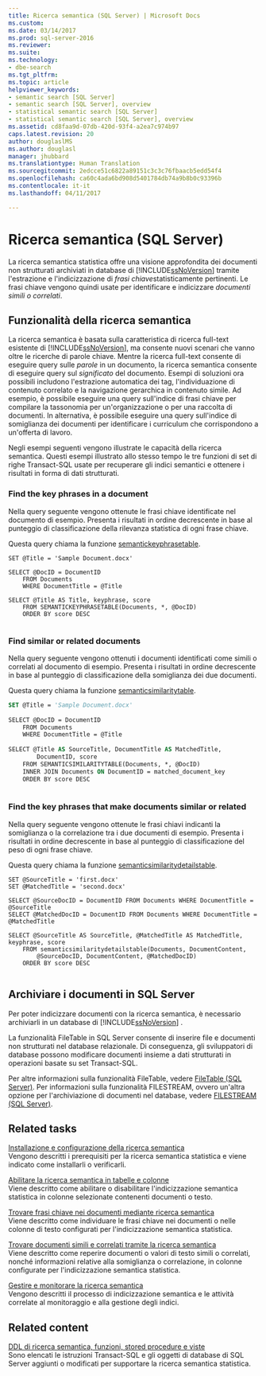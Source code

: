 ```yaml
---
title: Ricerca semantica (SQL Server) | Microsoft Docs
ms.custom: 
ms.date: 03/14/2017
ms.prod: sql-server-2016
ms.reviewer: 
ms.suite: 
ms.technology:
- dbe-search
ms.tgt_pltfrm: 
ms.topic: article
helpviewer_keywords:
- semantic search [SQL Server]
- semantic search [SQL Server], overview
- statistical semantic search [SQL Server]
- statistical semantic search [SQL Server], overview
ms.assetid: cd8faa9d-07db-420d-93f4-a2ea7c974b97
caps.latest.revision: 20
author: douglaslMS
ms.author: douglasl
manager: jhubbard
ms.translationtype: Human Translation
ms.sourcegitcommit: 2edcce51c6822a89151c3c3c76fbaacb5edd54f4
ms.openlocfilehash: ca60c4ada6bd908d5401784db74a9b8b0c93396b
ms.contentlocale: it-it
ms.lasthandoff: 04/11/2017

---
```

# <a name="semantic-search-sql-server"></a>Ricerca semantica (SQL Server)
La ricerca semantica statistica offre una visione approfondita dei documenti non strutturati archiviati in database di [!INCLUDE[ssNoVersion](../../includes/ssnoversion-md.md)] tramite l'estrazione e l'indicizzazione di *frasi chiave*statisticamente pertinenti. Le frasi chiave vengono quindi usate per identificare e indicizzare *documenti simili o correlati*.  
  
##  <a name="whatcanido"></a> Funzionalità della ricerca semantica  
 La ricerca semantica è basata sulla caratteristica di ricerca full-text esistente di [!INCLUDE[ssNoVersion](../../includes/ssnoversion-md.md)], ma consente nuovi scenari che vanno oltre le ricerche di parole chiave. Mentre la ricerca full-text consente di eseguire query sulle *parole* in un documento, la ricerca semantica consente di eseguire query sul *significato* del documento. Esempi di soluzioni ora possibili includono l'estrazione automatica dei tag, l'individuazione di contenuto correlato e la navigazione gerarchica in contenuto simile. Ad esempio, è possibile eseguire una query sull'indice di frasi chiave per compilare la tassonomia per un'organizzazione o per una raccolta di documenti. In alternativa, è possibile eseguire una query sull'indice di somiglianza dei documenti per identificare i curriculum che corrispondono a un'offerta di lavoro.  
  
 Negli esempi seguenti vengono illustrate le capacità della ricerca semantica. Questi esempi illustrato allo stesso tempo le tre funzioni di set di righe Transact-SQL usate per recuperare gli indici semantici e ottenere i risultati in forma di dati strutturati.  
  
###  <a name="find1"></a> Find the key phrases in a document  
 Nella query seguente vengono ottenute le frasi chiave identificate nel documento di esempio. Presenta i risultati in ordine decrescente in base al punteggio di classificazione della rilevanza statistica di ogni frase chiave.
 
 Questa query chiama la funzione [semantickeyphrasetable](../../relational-databases/system-functions/semantickeyphrasetable-transact-sql.md).  
  
```tsql  
SET @Title = 'Sample Document.docx'  
  
SELECT @DocID = DocumentID  
    FROM Documents  
    WHERE DocumentTitle = @Title  
  
SELECT @Title AS Title, keyphrase, score  
    FROM SEMANTICKEYPHRASETABLE(Documents, *, @DocID)  
    ORDER BY score DESC  
  
```  
  
###  <a name="find2"></a> Find similar or related documents  
 Nella query seguente vengono ottenuti i documenti identificati come simili o correlati al documento di esempio. Presenta i risultati in ordine decrescente in base al punteggio di classificazione della somiglianza dei due documenti.
 
 Questa query chiama la funzione [semanticsimilaritytable](../../relational-databases/system-functions/semanticsimilaritytable-transact-sql.md).  
  
```vb  
SET @Title = 'Sample Document.docx'  
  
SELECT @DocID = DocumentID  
    FROM Documents  
    WHERE DocumentTitle = @Title  
  
SELECT @Title AS SourceTitle, DocumentTitle AS MatchedTitle,  
        DocumentID, score  
    FROM SEMANTICSIMILARITYTABLE(Documents, *, @DocID)  
    INNER JOIN Documents ON DocumentID = matched_document_key  
    ORDER BY score DESC  
  
```  
  
###  <a name="find3"></a> Find the key phrases that make documents similar or related  
 Nella query seguente vengono ottenute le frasi chiavi indicanti la somiglianza o la correlazione tra i due documenti di esempio. Presenta i risultati in ordine decrescente in base al punteggio di classificazione del peso di ogni frase chiave.
 
 Questa query chiama la funzione [semanticsimilaritydetailstable](../../relational-databases/system-functions/semanticsimilaritydetailstable-transact-sql.md).  
  
```tsql  
SET @SourceTitle = 'first.docx'  
SET @MatchedTitle = 'second.docx'  
  
SELECT @SourceDocID = DocumentID FROM Documents WHERE DocumentTitle = @SourceTitle  
SELECT @MatchedDocID = DocumentID FROM Documents WHERE DocumentTitle = @MatchedTitle  
  
SELECT @SourceTitle AS SourceTitle, @MatchedTitle AS MatchedTitle, keyphrase, score  
    FROM semanticsimilaritydetailstable(Documents, DocumentContent,  
        @SourceDocID, DocumentContent, @MatchedDocID)  
    ORDER BY score DESC  
  
```  
  
##  <a name="store"></a> Archiviare i documenti in SQL Server  
 Per poter indicizzare documenti con la ricerca semantica, è necessario archiviarli in un database di [!INCLUDE[ssNoVersion](../../includes/ssnoversion-md.md)] .  
  
 La funzionalità FileTable in SQL Server consente di inserire file e documenti non strutturati nel database relazionale. Di conseguenza, gli sviluppatori di database possono modificare documenti insieme a dati strutturati in operazioni basate su set Transact-SQL.  
  
 Per altre informazioni sulla funzionalità FileTable, vedere [FileTable &#40;SQL Server&#41;](../../relational-databases/blob/filetables-sql-server.md). Per informazioni sulla funzionalità FILESTREAM, ovvero un'altra opzione per l'archiviazione di documenti nel database, vedere [FILESTREAM &#40;SQL Server&#41;](../../relational-databases/blob/filestream-sql-server.md).  
  
##  <a name="reltasks"></a> Related tasks  
 [Installazione e configurazione della ricerca semantica](../../relational-databases/search/install-and-configure-semantic-search.md)  
 Vengono descritti i prerequisiti per la ricerca semantica statistica e viene indicato come installarli o verificarli.  
  
 [Abilitare la ricerca semantica in tabelle e colonne](../../relational-databases/search/enable-semantic-search-on-tables-and-columns.md)  
 Viene descritto come abilitare o disabilitare l'indicizzazione semantica statistica in colonne selezionate contenenti documenti o testo.  
  
 [Trovare frasi chiave nei documenti mediante ricerca semantica](../../relational-databases/search/find-key-phrases-in-documents-with-semantic-search.md)  
 Viene descritto come individuare le frasi chiave nei documenti o nelle colonne di testo configurati per l'indicizzazione semantica statistica.  
  
 [Trovare documenti simili e correlati tramite la ricerca semantica](../../relational-databases/search/find-similar-and-related-documents-with-semantic-search.md)  
 Viene descritto come reperire documenti o valori di testo simili o correlati, nonché informazioni relative alla somiglianza o correlazione, in colonne configurate per l'indicizzazione semantica statistica.  
  
 [Gestire e monitorare la ricerca semantica](../../relational-databases/search/manage-and-monitor-semantic-search.md)  
 Vengono descritti il processo di indicizzazione semantica e le attività correlate al monitoraggio e alla gestione degli indici.  
  
##  <a name="relcontent"></a> Related content  
 [DDL di ricerca semantica, funzioni, stored procedure e viste](../../relational-databases/search/semantic-search-ddl-functions-stored-procedures-and-views.md)  
 Sono elencati le istruzioni Transact-SQL e gli oggetti di database di SQL Server aggiunti o modificati per supportare la ricerca semantica statistica.  
  
  
